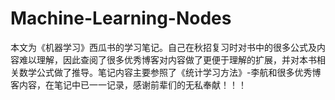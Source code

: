 # Machine-Learning-Nodes
本文为《机器学习》西瓜书的学习笔记。自己在秋招复习时对书中的很多公式及内容难以理解，因此查阅了很多优秀博客对内容做了更便于理解的扩展，并对本书相关数学公式做了推导。笔记内容主要参照了《统计学习方法》-李航和很多优秀博客内容，在笔记中已一一记录，感谢前辈们的无私奉献！！！
